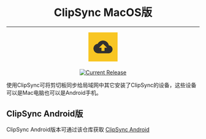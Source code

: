 <h1 align="center">ClipSync MacOS版</h1>

---
<p align="center">
  <img alt="Logo" src="images/icon.png" style="width:15%;" />
	<br/>
	<br/>
	<a href="https://github.com/shuike/clipsync_macos/releases">
		<img alt="Current Release" src="https://img.shields.io/github/release/shuike/clipsync_macos.svg"/>
	</a>
</p>


使用ClipSync可将剪切板同步给局域网中其它安装了ClipSync的设备，这些设备可以是Mac电脑也可以是Android手机。

## ClipSync Android版

ClipSync Android版本可通过该仓库获取 [ClipSync Android](https://github.com/shuike/clipsync_android)

